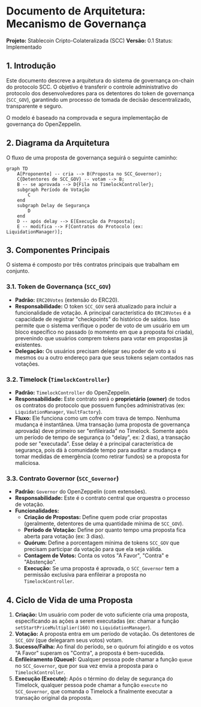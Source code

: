 # Documento de Arquitetura: Mecanismo de Governança

**Projeto:** Stablecoin Cripto-Colateralizada (SCC)
**Versão:** 0.1
Status: Implementado

## 1. Introdução

Este documento descreve a arquitetura do sistema de governança on-chain do protocolo SCC. O objetivo é transferir o controle administrativo do protocolo dos desenvolvedores para os detentores do token de governança (`SCC_GOV`), garantindo um processo de tomada de decisão descentralizado, transparente e seguro.

O modelo é baseado na comprovada e segura implementação de governança do OpenZeppelin.

## 2. Diagrama da Arquitetura

O fluxo de uma proposta de governança seguirá o seguinte caminho:

```mermaid
graph TD
    A[Proponente] -- cria --> B(Proposta no SCC_Governor);
    C{Detentores de SCC_GOV} -- votam --> B;
    B -- se aprovada --> D{Fila no TimelockController};
    subgraph Período de Votação
        C
    end
    subgraph Delay de Segurança
        D
    end
    D -- após delay --> E[Execução da Proposta];
    E -- modifica --> F[Contratos do Protocolo (ex: LiquidationManager)];
```

## 3. Componentes Principais

O sistema é composto por três contratos principais que trabalham em conjunto.

### 3.1. Token de Governança (`SCC_GOV`)

- **Padrão:** `ERC20Votes` (extensão do ERC20).
- **Responsabilidade:** O token `SCC_GOV` será atualizado para incluir a funcionalidade de votação. A principal característica do `ERC20Votes` é a capacidade de registrar "checkpoints" do histórico de saldos. Isso permite que o sistema verifique o poder de voto de um usuário em um bloco específico no passado (o momento em que a proposta foi criada), prevenindo que usuários comprem tokens para votar em propostas já existentes.
- **Delegação:** Os usuários precisam delegar seu poder de voto a si mesmos ou a outro endereço para que seus tokens sejam contados nas votações.

### 3.2. Timelock (`TimelockController`)

- **Padrão:** `TimelockController` do OpenZeppelin.
- **Responsabilidade:** Este contrato será o **proprietário (owner)** de todos os contratos do protocolo que possuem funções administrativas (ex: `LiquidationManager`, `VaultFactory`).
- **Fluxo:** Ele funciona como um cofre com trava de tempo. Nenhuma mudança é instantânea. Uma transação (uma proposta de governança aprovada) deve primeiro ser "enfileirada" no Timelock. Somente após um período de tempo de segurança (o "delay", ex: 2 dias), a transação pode ser "executada". Esse delay é a principal característica de segurança, pois dá à comunidade tempo para auditar a mudança e tomar medidas de emergência (como retirar fundos) se a proposta for maliciosa.

### 3.3. Contrato Governor (`SCC_Governor`)

- **Padrão:** `Governor` do OpenZeppelin (com extensões).
- **Responsabilidade:** Este é o contrato central que orquestra o processo de votação.
- **Funcionalidades:**
    - **Criação de Propostas:** Define quem pode criar propostas (geralmente, detentores de uma quantidade mínima de `SCC_GOV`).
    - **Período de Votação:** Define por quanto tempo uma proposta fica aberta para votação (ex: 3 dias).
    - **Quórum:** Define a porcentagem mínima de tokens `SCC_GOV` que precisam participar da votação para que ela seja válida.
    - **Contagem de Votos:** Conta os votos "A Favor", "Contra" e "Abstenção".
    - **Execução:** Se uma proposta é aprovada, o `SCC_Governor` tem a permissão exclusiva para enfileirar a proposta no `TimelockController`.

## 4. Ciclo de Vida de uma Proposta

1.  **Criação:** Um usuário com poder de voto suficiente cria uma proposta, especificando as ações a serem executadas (ex: chamar a função `setStartPriceMultiplier(160)` no `LiquidationManager`).
2.  **Votação:** A proposta entra em um período de votação. Os detentores de `SCC_GOV` (que delegaram seus votos) votam.
3.  **Sucesso/Falha:** Ao final do período, se o quórum foi atingido e os votos "A Favor" superam os "Contra", a proposta é bem-sucedida.
4.  **Enfileiramento (Queue):** Qualquer pessoa pode chamar a função `queue` no `SCC_Governor`, que por sua vez envia a proposta para o `TimelockController`.
5.  **Execução (Execute):** Após o término do delay de segurança do Timelock, qualquer pessoa pode chamar a função `execute` no `SCC_Governor`, que comanda o Timelock a finalmente executar a transação original da proposta.

